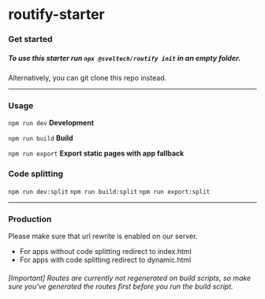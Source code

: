 # routify-starter

### Get started
##### To use this starter run ``npx @sveltech/routify init`` in an empty folder.

Alternatively, you can git clone this repo instead.

--------------------------------------------------

### Usage
``npm run dev`` **Development** 

``npm run build`` **Build** 

``npm run export`` **Export static pages with app fallback** 


### Code splitting
``npm run dev:split``
``npm run build:split``
``npm run export:split``





--------------------------------------------------

### Production
Please make sure that url rewrite is enabled on our server.
- For apps without code splitting redirect to index.html
- For apps with code splitting redirect to dynamic.html

###### [Important] Routes are currently not regenerated on build scripts, so make sure you've generated the routes first before you run the build script.

